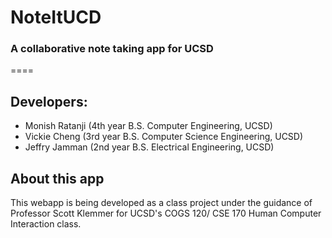 # NoteItUCD
### A collaborative note taking app for UCSD

====

## Developers:
- Monish Ratanji (4th year B.S. Computer Engineering, UCSD)
- Vickie Cheng (3rd year B.S. Computer Science Engineering, UCSD)
- Jeffry Jamman (2nd year B.S. Electrical Engineering, UCSD)

## About this app
This webapp is being developed as a class project under the guidance of Professor Scott Klemmer for UCSD's COGS 120/ CSE 170 Human Computer Interaction class.